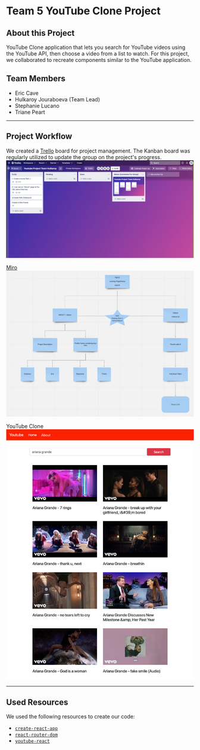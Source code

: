 # Team 5 YouTube Clone Project

## About this Project

YouTube Clone application that lets you search for YouTube videos using the YouTube API, then choose a video from a list to watch. For this project, we collaborated to recreate components similar to the YouTube application.

## Team Members

- Eric Cave
- Hulkaroy Jouraboeva (Team Lead)
- Stephanie Lucano
- Triane Peart

<hr/>

## Project Workflow
We created a [Trello](https://trello.com/b/yNG0Heo0) board for project management. The Kanban board was regularly utilized to update the group on the project's progress.
![trello board](./assets/Trello.png)

[Miro](https://miro.com/app/board/uXjVOd8J-Tk=/)
![Miro](./assets/Miro.png)

YouTube Clone
![YouTube Clone](assets/home-2.png)

<hr/>

## Used Resources

We used the following resources to create our code:

- [`create-react-app`](https://www.npmjs.com/package/create-react-app)
- [`react-router-dom`](https://www.npmjs.com/package/react-router-dom)
- [`youtube-react`](https://www.npmjs.com/package/youtube-react)
